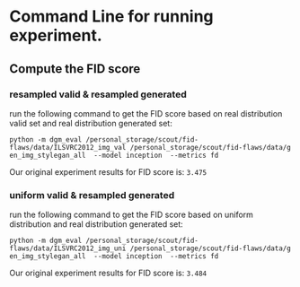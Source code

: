 # Command Line for running experiment.

## Compute the FID score
### resampled valid & resampled generated 
run the following command to get the FID score based on real distribution valid set and real distribution generated set:
```shell
python -m dgm_eval /personal_storage/scout/fid-flaws/data/ILSVRC2012_img_val /personal_storage/scout/fid-flaws/data/g
en_img_stylegan_all  --model inception  --metrics fd
```
Our original experiment results for FID score is: `3.475`

### uniform valid & resampled generated
run the following command to get the FID score based on uniform distribution and real distribution generated set:
```shell
python -m dgm_eval /personal_storage/scout/fid-flaws/data/ILSVRC2012_img_uni /personal_storage/scout/fid-flaws/data/g
en_img_stylegan_all  --model inception  --metrics fd
```
Our original experiment results for FID score is: `3.484`